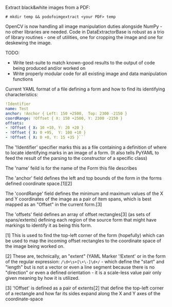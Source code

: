 Extract black&white images from a PDF:
```
# mkdir temp && podofoimgextract <your PDF> temp
```

OpenCV is now handling all image manipulation duties alongside NumPy - no
other libraries are needed. Code in DataExtractorBase is robust as a trio of
library routines - one of utilities, one for cropping the image and one for
deskewing the image.

TODO:
* Write test-suite to match known-good results to the output of code being produced and/or worked on
* Write properly modular code for all existing image and data manipulation functions

Current YAML format of a file defining a form and how to find its identifying characteristics:
```yaml
!Identifier
name: Test
anchor: !Anchor { Left: 150 +2500,  Top: 2300 -2150 }
coordRange: !Offset { X: 150 +2500, Y: 2300 -2150 }
offsets:
- !Offset { X: 10 +10, Y: 20 +20 }
- !Offset { X: 0 +95,  Y: 100 +10 }
- !Offset { X: 0 +0, Y: 15 +35 }```
```

The '!Identifier' specifier marks this as a file containing a definition of where to locate identifying marks in an
image of a form. (It also tells PyYAML to feed the result of the parsing to the constructor of a specific class)

The 'name' feild is for the name of the Form this file describes

The 'anchor' field defines the left and top bounds of the form in the forms defined coordinate space.[1][2]

The 'coordRange' field defines the minimum and maximum values of the X and Y coordinates of the image as a pair of
item spans, which is best mapped as an "Offset" in the current form.[3]

The 'offsets' field defines an array of offset rectangles[3] (as sets of spans/extents) defining each region of the
source form that might have markings to identify it as being this form.

[1] This is used to find the top-left corner of the form (hopefully) which can be used to map the incoming
offset rectangles to the coordinate space of the image being worked on.

[2] These are, technically, an "extent" (YAML Marker '!Extent' or in the form of the regular expression: 
``/\d+\s+[\+\-]\d+/`` - which define the "start" and "length" but is not a vector or even a line segment 
because there is no "direction" or even a defined orientation - it is a scale-less value pair only given
meaning by how it is utilized.

[3] '!Offset' is defined as a pair of extents[2] that define the top-left corner of a rectangle and how
far its sides expand along the X and Y axes of the coordinate-space

